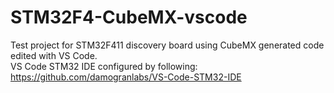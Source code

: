 # STM32F4-CubeMX-vscode
Test project for STM32F411 discovery board using CubeMX generated code edited with VS Code.  
VS Code STM32 IDE configured by following: https://github.com/damogranlabs/VS-Code-STM32-IDE
